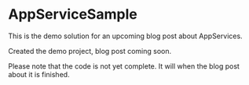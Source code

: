 # AppServiceSample

This is the demo solution for an upcoming blog post about AppServices. 

Created the demo project, blog post coming soon.

Please note that the code is not yet complete. It will when the blog post about it is finished.
